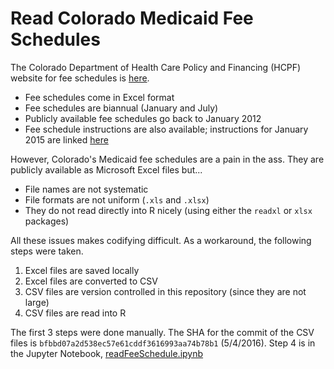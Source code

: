 # Read Colorado Medicaid Fee Schedules

The Colorado Department of Health Care Policy and Financing (HCPF) website for fee schedules is [here](https://www.colorado.gov/pacific/hcpf/provider-rates-fee-schedule).

* Fee schedules come in Excel format
* Fee schedules are biannual (January and July)
* Publicly available fee schedules go back to January 2012
* Fee schedule instructions are also available; instructions for January 2015 are linked [here](https://www.colorado.gov/pacific/sites/default/files/Fee%20schedule%20instructions%20January%202015.pdf)

However, Colorado's Medicaid fee schedules are a pain in the ass.
They are publicly available as Microsoft Excel files but...

* File names are not systematic
* File formats are not uniform (`.xls` and `.xlsx`)
* They do not read directly into R nicely (using either the `readxl` or `xlsx` packages)

All these issues makes codifying difficult.
As a workaround, the following steps were taken.

1. Excel files are saved locally
2. Excel files are converted to CSV
3. CSV files are version controlled in this repository (since they are not large)
4. CSV files are read into R

The first 3 steps were done manually.
The SHA for the commit of the CSV files is `bfbbd07a2d538ec57e61cddf3616993aa74b78b1` (5/4/2016).
Step 4 is in the Jupyter Notebook, [readFeeSchedule.ipynb](readFeeSchedule.ipynb)

